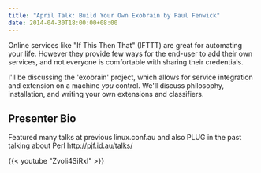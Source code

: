 ```yaml
---
title: "April Talk: Build Your Own Exobrain by Paul Fenwick"
date: 2014-04-30T18:00:00+08:00
---
```


Online services like "If This Then That" (IFTTT) are great for
automating your life. However they provide few ways for the end-user
to add their own services, and not everyone is comfortable with
sharing their credentials.

I'll be discussing the 'exobrain' project, which allows for service
integration and extension on a machine *you* control. We'll discuss
philosophy, installation, and writing your own extensions and
classifiers.
<!--more-->

## Presenter Bio

Featured many talks at previous linux.conf.au and also PLUG in the
past talking about Perl http://pjf.id.au/talks/

{{< youtube "Zvoli4SiRxI" >}}
